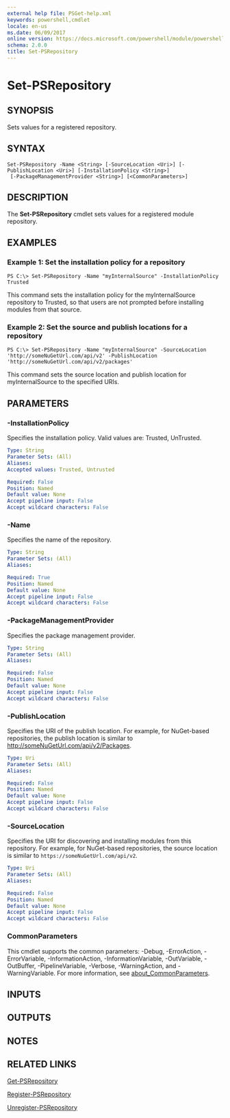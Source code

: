 ```yaml
---
external help file: PSGet-help.xml
keywords: powershell,cmdlet
locale: en-us
ms.date: 06/09/2017
online version: https://docs.microsoft.com/powershell/module/powershellget/set-psrepository?view=powershell-5.0
schema: 2.0.0
title: Set-PSRepository
---
```


# Set-PSRepository

## SYNOPSIS
Sets values for a registered repository.

## SYNTAX

```
Set-PSRepository -Name <String> [-SourceLocation <Uri>] [-PublishLocation <Uri>] [-InstallationPolicy <String>]
 [-PackageManagementProvider <String>] [<CommonParameters>]
```

## DESCRIPTION
The **Set-PSRepository** cmdlet sets values for a registered module repository.

## EXAMPLES

### Example 1: Set the installation policy for a repository
```
PS C:\> Set-PSRepository -Name "myInternalSource" -InstallationPolicy Trusted
```

This command sets the installation policy for the myInternalSource repository to Trusted, so that users are not prompted before installing modules from that source.

### Example 2: Set the source and publish locations for a repository
```
PS C:\> Set-PSRepository -Name "myInternalSource" -SourceLocation 'http://someNuGetUrl.com/api/v2' -PublishLocation 'http://someNuGetUrl.com/api/v2/packages'
```

This command sets the source location and publish location for myInternalSource to the specified URIs.

## PARAMETERS

### -InstallationPolicy
Specifies the installation policy.
Valid values are: Trusted, UnTrusted.

```yaml
Type: String
Parameter Sets: (All)
Aliases:
Accepted values: Trusted, Untrusted

Required: False
Position: Named
Default value: None
Accept pipeline input: False
Accept wildcard characters: False
```

### -Name
Specifies the name of the repository.

```yaml
Type: String
Parameter Sets: (All)
Aliases:

Required: True
Position: Named
Default value: None
Accept pipeline input: False
Accept wildcard characters: False
```

### -PackageManagementProvider
Specifies the package management provider.

```yaml
Type: String
Parameter Sets: (All)
Aliases:

Required: False
Position: Named
Default value: None
Accept pipeline input: False
Accept wildcard characters: False
```

### -PublishLocation
Specifies the URI of the publish location.
For example, for NuGet-based repositories, the publish location is similar to http://someNuGetUrl.com/api/v2/Packages.

```yaml
Type: Uri
Parameter Sets: (All)
Aliases:

Required: False
Position: Named
Default value: None
Accept pipeline input: False
Accept wildcard characters: False
```

### -SourceLocation

Specifies the URI for discovering and installing modules from this repository.
For example, for NuGet-based repositories, the source location is similar to `https://someNuGetUrl.com/api/v2`.

```yaml
Type: Uri
Parameter Sets: (All)
Aliases:

Required: False
Position: Named
Default value: None
Accept pipeline input: False
Accept wildcard characters: False
```

### CommonParameters
This cmdlet supports the common parameters: -Debug, -ErrorAction, -ErrorVariable, -InformationAction, -InformationVariable, -OutVariable, -OutBuffer, -PipelineVariable, -Verbose, -WarningAction, and -WarningVariable. For more information, see [about_CommonParameters](https://go.microsoft.com/fwlink/?LinkID=113216).

## INPUTS

## OUTPUTS

## NOTES

## RELATED LINKS

[Get-PSRepository](Get-PSRepository.md)

[Register-PSRepository](Register-PSRepository.md)

[Unregister-PSRepository](Unregister-PSRepository.md)


